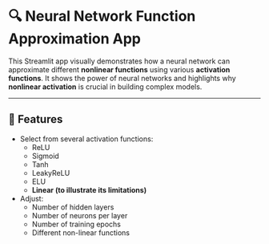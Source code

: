 # 🔍 Neural Network Function Approximation App

This Streamlit app visually demonstrates how a neural network can approximate different **nonlinear functions** using various **activation functions**. It shows the power of neural networks and highlights why **nonlinear activation** is crucial in building complex models.

---

## 🚀 Features

- Select from several activation functions:
  - ReLU
  - Sigmoid
  - Tanh
  - LeakyReLU
  - ELU
  - **Linear (to illustrate its limitations)**
- Adjust:
  - Number of hidden layers
  - Number of neurons per layer
  - Number of training epochs
  - Different non-linear functions